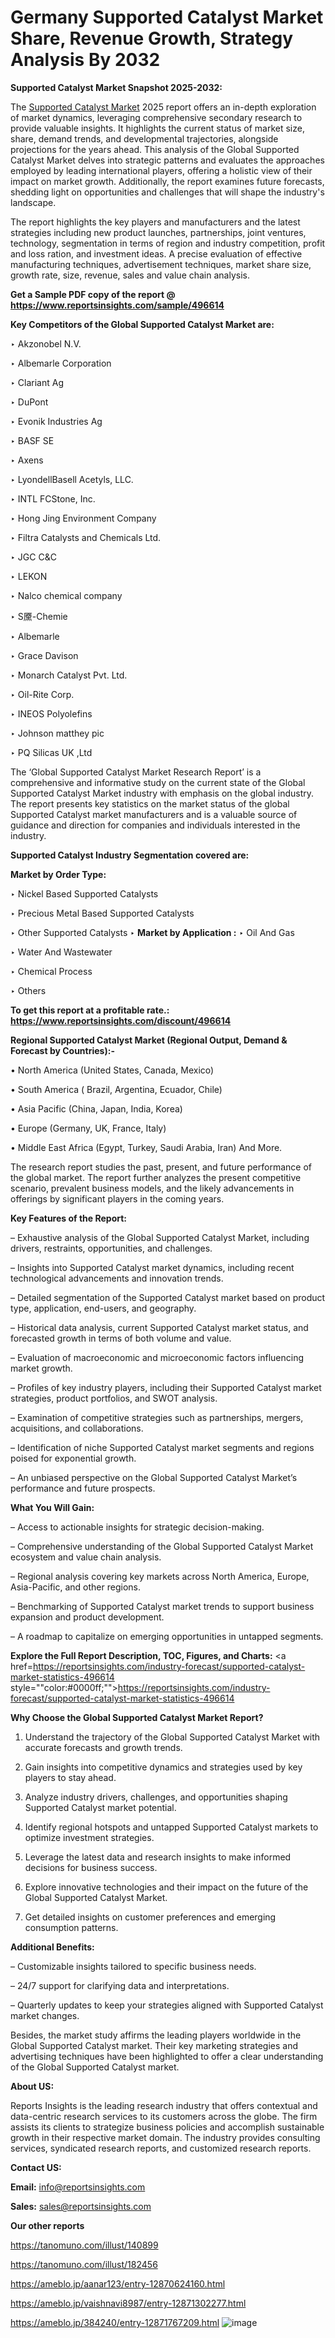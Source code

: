 # Germany Supported Catalyst Market Share, Revenue Growth, Strategy Analysis By 2032

<strong>Supported Catalyst Market Snapshot 2025-2032:</strong>

The <a href=https://www.reportsinsights.com/sample/496614>Supported Catalyst Market</a> 2025 report offers an in-depth exploration of market dynamics, leveraging comprehensive secondary research to provide valuable insights. It highlights the current status of market size, share, demand trends, and developmental trajectories, alongside projections for the years ahead. This analysis of the Global Supported Catalyst Market delves into strategic patterns and evaluates the approaches employed by leading international players, offering a holistic view of their impact on market growth. Additionally, the report examines future forecasts, shedding light on opportunities and challenges that will shape the industry's landscape.

The report highlights the key players and manufacturers and the latest strategies including new product launches, partnerships, joint ventures, technology, segmentation in terms of region and industry competition, profit and loss ration, and investment ideas. A precise evaluation of effective manufacturing techniques, advertisement techniques, market share size, growth rate, size, revenue, sales and value chain analysis.

<strong>Get a Sample PDF copy of the report @ <a href=https://www.reportsinsights.com/sample/496614 style=color:#0000ff;>https://www.reportsinsights.com/sample/496614</a></strong>

<strong>Key Competitors of the Global Supported Catalyst Market are:</strong>

‣ Akzonobel N.V.

‣ Albemarle Corporation

‣ Clariant Ag

‣ DuPont

‣ Evonik Industries Ag

‣ BASF SE

‣ Axens

‣ LyondellBasell Acetyls, LLC.

‣ INTL FCStone, Inc.

‣ Hong Jing Environment Company

‣ Filtra Catalysts and Chemicals Ltd.

‣ JGC C&C

‣ LEKON

‣ Nalco chemical company

‣ S黡-Chemie

‣ Albemarle

‣ Grace Davison

‣ Monarch Catalyst Pvt. Ltd.

‣ Oil-Rite Corp.

‣ INEOS Polyolefins

‣ Johnson matthey pic

‣ PQ Silicas UK ,Ltd

The ‘Global Supported Catalyst Market Research Report’ is a comprehensive and informative study on the current state of the Global Supported Catalyst Market industry with emphasis on the global industry. The report presents key statistics on the market status of the global Supported Catalyst market manufacturers and is a valuable source of guidance and direction for companies and individuals interested in the industry.

<strong>Supported Catalyst Industry Segmentation covered are:</strong>

<strong>Market by Order Type: </strong>

‣ Nickel Based Supported Catalysts

‣ Precious Metal Based Supported Catalysts

‣ Other Supported Catalysts
‣ 
<strong>Market by Application :</strong>
‣ Oil And Gas

‣ Water And Wastewater

‣ Chemical Process

‣ Others

<strong>To get this report at a profitable rate.: <a href=https://www.reportsinsights.com/discount/496614 style=color:#0000ff;>https://www.reportsinsights.com/discount/496614</a></strong>

<strong>Regional Supported Catalyst Market (Regional Output, Demand &amp; Forecast by Countries):-</strong>

• North America (United States, Canada, Mexico)

• South America ( Brazil, Argentina, Ecuador, Chile)

• Asia Pacific (China, Japan, India, Korea)

• Europe (Germany, UK, France, Italy)

• Middle East Africa (Egypt, Turkey, Saudi Arabia, Iran) And More.

The research report studies the past, present, and future performance of the global market. The report further analyzes the present competitive scenario, prevalent business models, and the likely advancements in offerings by significant players in the coming years.

<strong>Key Features of the Report:</strong>

– Exhaustive analysis of the Global Supported Catalyst Market, including drivers, restraints, opportunities, and challenges.

– Insights into Supported Catalyst market dynamics, including recent technological advancements and innovation trends.

– Detailed segmentation of the Supported Catalyst market based on product type, application, end-users, and geography.

– Historical data analysis, current Supported Catalyst market status, and forecasted growth in terms of both volume and value.

– Evaluation of macroeconomic and microeconomic factors influencing market growth.

– Profiles of key industry players, including their Supported Catalyst market strategies, product portfolios, and SWOT analysis.

– Examination of competitive strategies such as partnerships, mergers, acquisitions, and collaborations.

– Identification of niche Supported Catalyst market segments and regions poised for exponential growth.

– An unbiased perspective on the Global Supported Catalyst Market’s performance and future prospects.

<strong>What You Will Gain:</strong>

– Access to actionable insights for strategic decision-making.

– Comprehensive understanding of the Global Supported Catalyst Market ecosystem and value chain analysis.

– Regional analysis covering key markets across North America, Europe, Asia-Pacific, and other regions.

– Benchmarking of Supported Catalyst market trends to support business expansion and product development.

– A roadmap to capitalize on emerging opportunities in untapped segments.

<strong>Explore the Full Report Description, TOC, Figures, and Charts:</strong>
<a href=https://reportsinsights.com/industry-forecast/supported-catalyst-market-statistics-496614 style=""color:#0000ff;"">https://reportsinsights.com/industry-forecast/supported-catalyst-market-statistics-496614</a>

<strong>Why Choose the Global Supported Catalyst Market Report?</strong>

1. Understand the trajectory of the Global Supported Catalyst Market with accurate forecasts and growth trends.

2. Gain insights into competitive dynamics and strategies used by key players to stay ahead.

3. Analyze industry drivers, challenges, and opportunities shaping Supported Catalyst market potential.

4. Identify regional hotspots and untapped Supported Catalyst markets to optimize investment strategies.

5. Leverage the latest data and research insights to make informed decisions for business success.

6. Explore innovative technologies and their impact on the future of the Global Supported Catalyst Market.

7. Get detailed insights on customer preferences and emerging consumption patterns.

<strong>Additional Benefits:</strong>

– Customizable insights tailored to specific business needs.

– 24/7 support for clarifying data and interpretations.

– Quarterly updates to keep your strategies aligned with Supported Catalyst market changes.

Besides, the market study affirms the leading players worldwide in the Global Supported Catalyst market. Their key marketing strategies and advertising techniques have been highlighted to offer a clear understanding of the Global Supported Catalyst market.

<strong><strong>About US</strong>:</strong>

Reports Insights is the leading research industry that offers contextual and data-centric research services to its customers across the globe. The firm assists its clients to strategize business policies and accomplish sustainable growth in their respective market domain. The industry provides consulting services, syndicated research reports, and customized research reports.

<strong>Contact US:</strong>

<p class=><b>Email:</b> <a href=mailto:info@reportsinsights.com>info@reportsinsights.com</a></p>
<p class=><b>Sales:</b> <a href=mailto:sales@reportsinsights.com>sales@reportsinsights.com</a></p>

<strong>Our other reports</strong>

<a href=https://tanomuno.com/illust/140899>https://tanomuno.com/illust/140899</a>

<a href=https://tanomuno.com/illust/182456>https://tanomuno.com/illust/182456</a>

<a href=https://ameblo.jp/aanar123/entry-12870624160.html>https://ameblo.jp/aanar123/entry-12870624160.html</a>

<a href=https://ameblo.jp/vaishnavi8987/entry-12871302277.html>https://ameblo.jp/vaishnavi8987/entry-12871302277.html</a>

<a href=https://ameblo.jp/384240/entry-12871767209.html>https://ameblo.jp/384240/entry-12871767209.html</a>
![image](https://github.com/user-attachments/assets/b257e18a-a2c2-4e64-939c-f9cc12d16b23)
